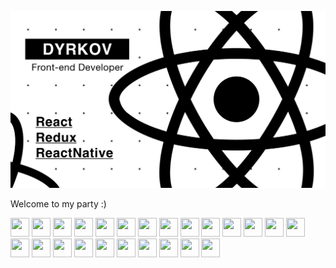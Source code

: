 
[![Dyrkov Andrew](https://github.com/WebWorkDeveloper/webworkdeveloper/blob/master/promo.png?raw=true)](https://webworkdeveloper.github.io)

Welcome to my party :)
<div>
  <img src="https://cultofthepartyparrot.com/guests/hd/partykeanu.gif" width="30" height="30" />
  <img src="https://cultofthepartyparrot.com/guests/hd/dogeparrot.gif" width="30" height="30" />
  <img src="https://cultofthepartyparrot.com/guests/hd/parrotpoop.gif" width="30" height="30" />
  <img src="https://cultofthepartyparrot.com/guests/hd/partycage.gif" width="30" height="30" />
  <img src="https://cultofthepartyparrot.com/parrots/hd/beerparrot.gif" width="30" height="30" />
  <img src="https://cultofthepartyparrot.com/parrots/hd/mustacheparrot.gif" width="30" height="30" />
  <img src="https://cultofthepartyparrot.com/parrots/hd/vikingparrot.gif" width="30" height="30" />
  <img src="https://cultofthepartyparrot.com/parrots/bobrossparrot.gif" width="30" height="30" />
  <img src="https://cultofthepartyparrot.com/parrots/hd/chicoparrot.gif" width="30" height="30" />
  <img src="https://cultofthepartyparrot.com/parrots/hd/laptop_parrot.gif" width="30" height="30" />
  <img src="https://cultofthepartyparrot.com/guests/hd/partyfsjal.gif" width="30" height="30" />
  <img src="https://cultofthepartyparrot.com/guests/hd/nyanparrot.gif" width="30" height="30" />
  <img src="https://cultofthepartyparrot.com/guests/hd/partywumpus.gif" width="30" height="30" />
  <img src="https://cultofthepartyparrot.com/parrots/hd/zoukparrot.gif" width="30" height="30" />
  <img src="https://cultofthepartyparrot.com/parrots/hd/nodeparrot.gif" width="30" height="30" />
  <img src="https://cultofthepartyparrot.com/parrots/chefparrot.gif" width="30" height="30" />
  <img src="https://cultofthepartyparrot.com/parrots/unicornparrot.gif" width="30" height="30" />
  <img src="https://cultofthepartyparrot.com/parrots/hd/imposterparrot.gif" width="30" height="30" />
  <img src="https://cultofthepartyparrot.com/parrots/hd/zombieparrot.gif" width="30" height="30" />
  <img src="https://cultofthepartyparrot.com/parrots/hd/bobaparrot.gif" width="30" height="30" />
  <img src="https://cultofthepartyparrot.com/parrots/hd/slowparrot.gif" width="30" height="30" />
  <img src="https://cultofthepartyparrot.com/parrots/hd/copparrot.gif" width="30" height="30" />
  <img src="https://cultofthepartyparrot.com/parrots/hd/beretparrot.gif" width="30" height="30" />
  <img src="https://cultofthepartyparrot.com/guests/hd/partykeanu.gif" width="30" height="30" />
</div>
